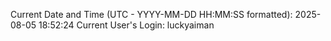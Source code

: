 Current Date and Time (UTC - YYYY-MM-DD HH:MM:SS formatted): 2025-08-05 18:52:24
Current User's Login: luckyaiman

